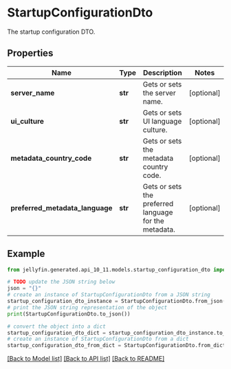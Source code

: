 # StartupConfigurationDto

The startup configuration DTO.

## Properties

Name | Type | Description | Notes
------------ | ------------- | ------------- | -------------
**server_name** | **str** | Gets or sets the server name. | [optional] 
**ui_culture** | **str** | Gets or sets UI language culture. | [optional] 
**metadata_country_code** | **str** | Gets or sets the metadata country code. | [optional] 
**preferred_metadata_language** | **str** | Gets or sets the preferred language for the metadata. | [optional] 

## Example

```python
from jellyfin.generated.api_10_11.models.startup_configuration_dto import StartupConfigurationDto

# TODO update the JSON string below
json = "{}"
# create an instance of StartupConfigurationDto from a JSON string
startup_configuration_dto_instance = StartupConfigurationDto.from_json(json)
# print the JSON string representation of the object
print(StartupConfigurationDto.to_json())

# convert the object into a dict
startup_configuration_dto_dict = startup_configuration_dto_instance.to_dict()
# create an instance of StartupConfigurationDto from a dict
startup_configuration_dto_from_dict = StartupConfigurationDto.from_dict(startup_configuration_dto_dict)
```
[[Back to Model list]](README.md#documentation-for-models) [[Back to API list]](README.md#documentation-for-api-endpoints) [[Back to README]](README.md)


